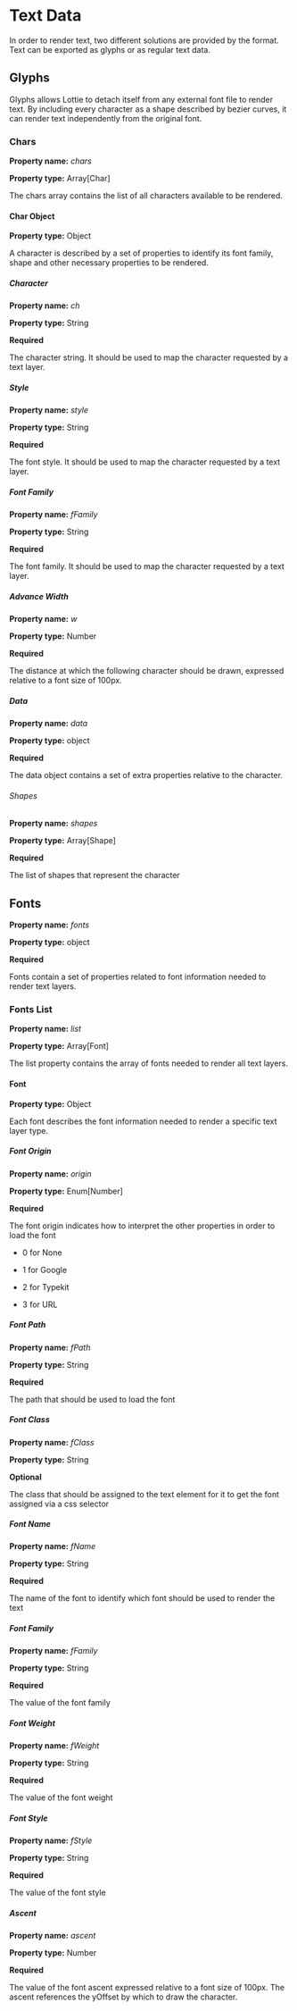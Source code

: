# Text Data

In order to render text, two different solutions are provided by the format.
Text can be exported as glyphs or as regular text data.

## Glyphs

Glyphs allows Lottie to detach itself from any external font file to render
text. By including every character as a shape described by bezier curves, it can
render text independently from the original font.

### Chars

**Property name:** *chars*

**Property type:** Array[Char]

The chars array contains the list of all characters available to be rendered.

#### Char Object

**Property type:** Object

A character is described by a set of properties to identify its font family,
shape and other necessary properties to be rendered.

##### Character

**Property name:** *ch*

**Property type:** String

**Required**

The character string. It should be used to map the character requested by a text
layer.

##### Style

**Property name:** *style*

**Property type:** String

**Required**

The font style. It should be used to map the character requested by a text
layer.

##### Font Family

**Property name:** *fFamily*

**Property type:** String

**Required**

The font family. It should be used to map the character requested by a text
layer.

##### Advance Width

**Property name:** *w*

**Property type:** Number

**Required**

The distance at which the following character should be drawn, expressed
relative to a font size of 100px.

##### Data

**Property name:** *data*

**Property type:** object

**Required**

The data object contains a set of extra properties relative to the character.

###### Shapes

**Property name:** *shapes*

**Property type:** Array[Shape]

**Required**

The list of shapes that represent the character

## Fonts

**Property name:** *fonts*

**Property type:** object

**Required**

Fonts contain a set of properties related to font information needed to render
text layers.

### Fonts List

**Property name:** *list*

**Property type:** Array[Font]

The list property contains the array of fonts needed to render all text layers.

#### Font

**Property type:** Object

Each font describes the font information needed to render a specific text layer
type.

##### Font Origin

**Property name:** *origin*

**Property type:** Enum[Number]

**Required**

The font origin indicates how to interpret the other properties in order to load
the font

* 0 for None

* 1 for Google

* 2 for Typekit

* 3 for URL

##### Font Path

**Property name:** *fPath*

**Property type:** String

**Required**

The path that should be used to load the font

##### Font Class

**Property name:** *fClass*

**Property type:** String

**Optional**

The class that should be assigned to the text element for it to get the font
assigned via a css selector

##### Font Name

**Property name:** *fName*

**Property type:** String

**Required**

The name of the font to identify which font should be used to render the text

##### Font Family

**Property name:** *fFamily*

**Property type:** String

**Required**

The value of the font family

##### Font Weight

**Property name:** *fWeight*

**Property type:** String

**Required**

The value of the font weight

##### Font Style

**Property name:** *fStyle*

**Property type:** String

**Required**

The value of the font style

##### Ascent

**Property name:** *ascent*

**Property type:** Number

**Required**

The value of the font ascent expressed relative to a font size of 100px. The
ascent references the yOffset by which to draw the character.
